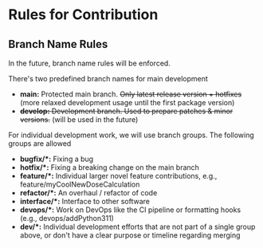 # Rules for Contribution

## Branch Name Rules
In the future, branch name rules will be enforced.

There's two predefined branch names for main development
- **main:**       Protected main branch. ~~Only latest release version + hotfixes~~ (more relaxed development usage until the first package version)
- ~~**develop:**  Development branch. Used to prepare patches & minor versions.~~ (will be used in the future)

For individual development work, we will use branch groups. The following groups are allowed
- **bugfix/*:**      Fixing a bug
- **hotfix/*:**      Fixing a breaking change on the main branch
- **feature/*:**     Individual larger novel feature contributions, e.g., feature/myCoolNewDoseCalculation
- **refactor/*:**    An overhaul / refactor of code
- **interface/*:**   Interface to other software
- **devops/*:**      Work on DevOps like the CI pipeline or formatting hooks (e.g., devops/addPython311)
- **dev/*:**         Individual development efforts that are not part of a single group above, or don't have a clear purpose or timeline regarding merging
